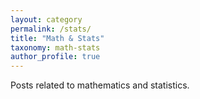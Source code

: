```yaml
---
layout: category
permalink: /stats/
title: "Math & Stats"
taxonomy: math-stats
author_profile: true
---
```


Posts related to mathematics and statistics.
